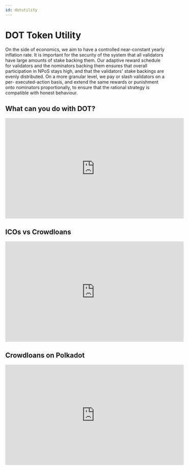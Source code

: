 ```yaml
---
id: dotutility
---
```


# DOT Token Utility

On the side of economics, we aim to have a controlled near-constant yearly inflation
rate. It is important for the security of the system that all validators have large
amounts of stake backing them. Our adaptive reward schedule for validators and the nominators
backing them ensures that overall participation in NPoS stays high, and that the validators' stake
backings are evenly distributed. On a more granular level, we pay or slash validators on a per-
executed-action basis, and extend the same rewards or punishment onto nominators proportionally,
to ensure that the rational strategy is compatible with honest behaviour.

## What can you do with DOT?

<iframe width="560" height="315" src="https://www.youtube.com/embed/8b9x5VQHPzo" title="YouTube video player" frameborder="0" allow="accelerometer; autoplay; clipboard-write; encrypted-media; gyroscope; picture-in-picture" allowfullscreen></iframe>

## ICOs vs Crowdloans

<iframe width="560" height="315" src="https://www.youtube.com/embed/lqWRShbqvzo" title="YouTube video player" frameborder="0" allow="accelerometer; autoplay; clipboard-write; encrypted-media; gyroscope; picture-in-picture" allowfullscreen></iframe>

## Crowdloans on Polkadot

<iframe width="560" height="315" src="https://www.youtube.com/embed/78Yrmsq-WDs" title="YouTube video player" frameborder="0" allow="accelerometer; autoplay; clipboard-write; encrypted-media; gyroscope; picture-in-picture" allowfullscreen></iframe>

